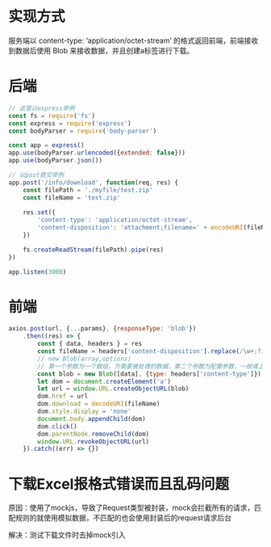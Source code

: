 # 实现方式

服务端以 content-type: ‘application/octet-stream’ 的格式返回前端，前端接收到数据后使用 Blob 来接收数据，并且创建a标签进行下载。

# 后端

```js
// 这里以express举例
const fs = require('fs')
const express = require('express')
const bodyParser = require('body-parser')

const app = express()
app.use(bodyParser.urlencoded({extended: false}))
app.use(bodyParser.json())

// 以post提交举例
app.post('/info/download', function(req, res) {
    const filePath = './myfile/test.zip'
    const fileName = 'test.zip'
    
    res.set({
        'content-type': 'application/octet-stream',
        'content-disposition': 'attachment;filename=' + encodeURI(fileName)
    })

    fs.createReadStream(filePath).pipe(res)
})

app.listen(3000)
```

# 前端

```js
axios.post(url, {...params}, {responseType: 'blob'})
    .then((res) => {
        const { data, headers } = res
        const fileName = headers['content-disposition'].replace(/\w+;filename=(.*)/, '$1')
        // new Blob(array,options)
        // 第一个参数为一个数组，为需要被处理的数据，第二个参数为配置参数，一般填上该数据的mime类型
        const blob = new Blob([data], {type: headers['content-type']})
        let dom = document.createElement('a')
        let url = window.URL.createObjectURL(blob)
        dom.href = url
        dom.download = decodeURI(fileName)
        dom.style.display = 'none'
        document.body.appendChild(dom)
        dom.click()
        dom.parentNode.removeChild(dom)
        window.URL.revokeObjectURL(url)
    }).catch((err) => {})
```

# 下载Excel报格式错误而且乱码问题

原因：使用了mockjs，导致了Request类型被封装，mock会拦截所有的请求，匹配规则的就使用模拟数据，不匹配的也会使用封装后的request请求后台

解决：测试下载文件时去掉mock引入
